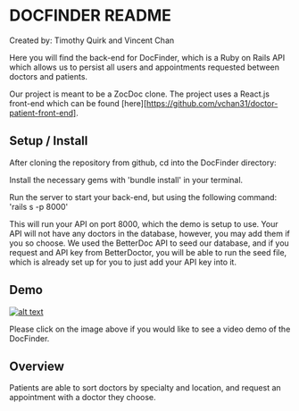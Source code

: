 # DOCFINDER README

Created by: Timothy Quirk and Vincent Chan

Here you will find the back-end for DocFinder, which is a Ruby on Rails API which allows us to persist all users and appointments requested between doctors and patients. 

Our project is meant to be a ZocDoc clone. The project uses a React.js front-end which can be found [here][https://github.com/vchan31/doctor-patient-front-end].


## Setup / Install

After cloning the repository from github, cd into the DocFinder directory:

Install the necessary gems with 'bundle install' in your terminal.

Run the server to start your back-end, but using the following command:
'rails s -p 8000'

This will run your API on port 8000, which the demo is setup to use. Your API will not have any doctors in the database, however, you may add them if you so choose. We used the BetterDoc API to seed our database, and if you request and API key from BetterDoctor, you will be able to run the seed file, which is already set up for you to just add your API key into it.

## Demo

[![alt text][image]][reference link]

[image]: https://i9.ytimg.com/vi/D4BzOjFP_ag/mq3.jpg?sqp=CIzGk-UF&rs=AOn4CLDVnqSW3fFfr_XUBhOOwqoPXLL8xg "DocFinder Demo Video"
[reference link]: https://youtu.be/D4BzOjFP_ag

Please click on the image above if you would like to see a video demo of the DocFinder.

## Overview  

Patients are able to sort doctors by specialty and location, and request an appointment with a doctor they choose. 

